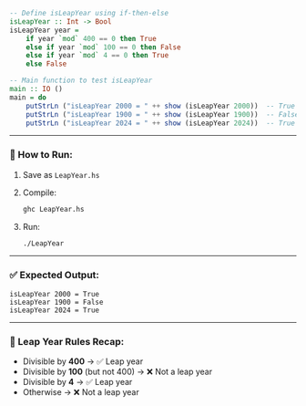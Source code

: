 ```haskell
-- Define isLeapYear using if-then-else
isLeapYear :: Int -> Bool
isLeapYear year =
    if year `mod` 400 == 0 then True
    else if year `mod` 100 == 0 then False
    else if year `mod` 4 == 0 then True
    else False

-- Main function to test isLeapYear
main :: IO ()
main = do
    putStrLn ("isLeapYear 2000 = " ++ show (isLeapYear 2000))  -- True
    putStrLn ("isLeapYear 1900 = " ++ show (isLeapYear 1900))  -- False
    putStrLn ("isLeapYear 2024 = " ++ show (isLeapYear 2024))  -- True
```

---

### 🔧 How to Run:

1. Save as `LeapYear.hs`
2. Compile:

   ```bash
   ghc LeapYear.hs
   ```
3. Run:

   ```bash
   ./LeapYear
   ```

---

### ✅ Expected Output:

```
isLeapYear 2000 = True
isLeapYear 1900 = False
isLeapYear 2024 = True
```

---

### 🧠 Leap Year Rules Recap:

* Divisible by **400** → ✅ Leap year
* Divisible by **100** (but not 400) → ❌ Not a leap year
* Divisible by **4** → ✅ Leap year
* Otherwise → ❌ Not a leap year

